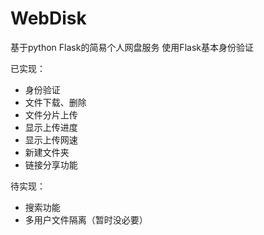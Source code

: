 # WebDisk
基于python Flask的简易个人网盘服务 使用Flask基本身份验证

已实现：
 - 身份验证
 - 文件下载、删除
 - 文件分片上传
 - 显示上传进度
 - 显示上传网速
 - 新建文件夹
 - 链接分享功能

待实现：
  - 搜索功能
  - 多用户文件隔离（暂时没必要）
  
